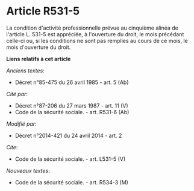 # Article R531-5

La condition d'activité professionnelle prévue au cinquième alinéa de l'article L. 531-5 est appréciée, à l'ouverture du
droit, le mois précédant celle-ci ou, si les conditions ne sont pas remplies au cours de ce mois, le mois d'ouverture du
droit.

**Liens relatifs à cet article**

_Anciens textes_:

  - Décret n°85-475 du 26 avril 1985 - art. 5 (Ab)

_Cité par_:

  - Décret n°87-206 du 27 mars 1987 - art. 11 (V)
  - Code de la sécurité sociale. - art. R531-6 (Ab)

_Modifié par_:

  - Décret n°2014-421 du 24 avril 2014 - art. 2

_Cite_:

  - Code de la sécurité sociale. - art. L531-5 (V)

_Nouveaux textes_:

  - Code de la sécurité sociale. - art. R534-3 (M)
